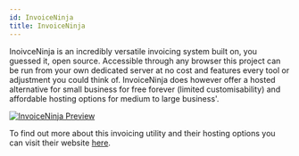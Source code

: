 ```yaml
---
id: InvoiceNinja
title: InvoiceNinja
---
```


InoivceNinja is an incredibly versatile invoicing system built on, you guessed it, open source. Accessible through any browser this project can be run from your own dedicated server at no cost and features every tool or adjustment you could think of. InvoiceNinja does however offer a hosted alternative for small business for free forever (limited customisability) and affordable hosting options for medium to large business'. 

[<img alt="InvoiceNinja Preview" src="/img/InvoiceNinja.png" />](https://www.invoiceninja.com/)

To find out more about this invoicing utility and their hosting options you can visit their website [here](https://www.invoiceninja.com/).
